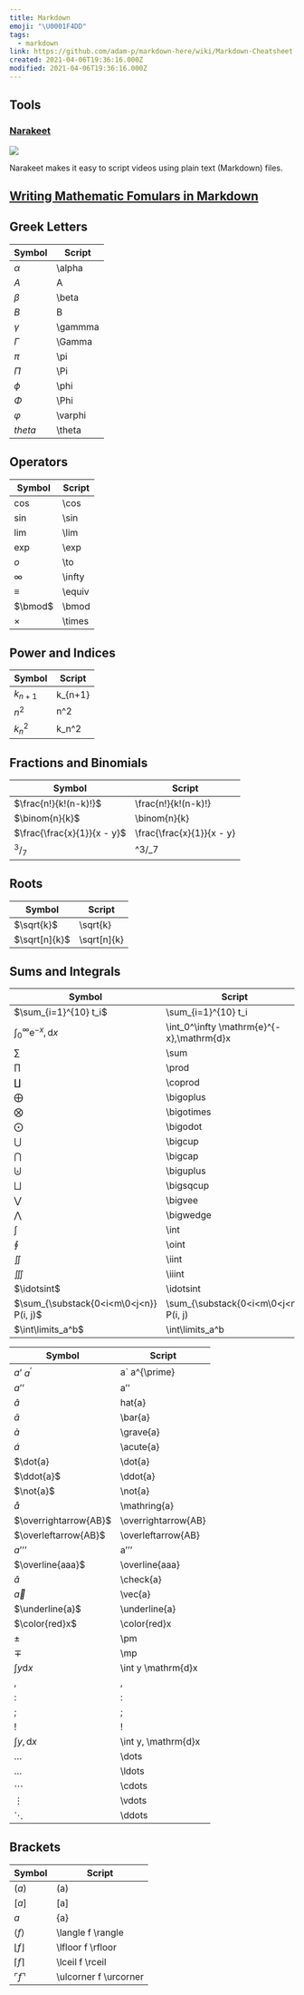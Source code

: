 ```yaml
---
title: Markdown
emoji: "\U0001F4DD"
tags:
  - markdown
link: https://github.com/adam-p/markdown-here/wiki/Markdown-Cheatsheet
created: 2021-04-06T19:36:16.000Z
modified: 2021-04-06T19:36:16.000Z
---
```


## Tools

### [Narakeet](https://www.narakeet.com/docs/script/#more-examples)

![](https://www.narakeet.com/assets/howto/nk-script-screencast-20200829-pic-x304.jpg)

Narakeet makes it easy to script videos using plain text (Markdown) files.

## [Writing Mathematic Fomulars in Markdown](https://csrgxtu.github.io/2015/03/20/Writing-Mathematic-Fomulars-in-Markdown/)

## Greek Letters

| Symbol    | Script  |
| --------- | ------- |
| $\alpha$  | \alpha  |
| $A$       | A       |
| $\beta$   | \beta   |
| $B$       | B       |
| $\gamma$  | \gammma |
| $\Gamma$  | \Gamma  |
| $\pi$     | \pi     |
| $\Pi$     | \Pi     |
| $\phi$    | \phi    |
| $\Phi$    | \Phi    |
| $\varphi$ | \varphi |
| $theta$   | \theta  |

## Operators

| Symbol   | Script |
| -------- | ------ |
| $\cos$   | \cos   |
| $\sin$   | \sin   |
| $\lim$   | \lim   |
| $\exp$   | \exp   |
| $o$      | \to    |
| $\infty$ | \infty |
| $\equiv$ | \equiv |
| $\bmod$  | \bmod  |
| $\times$ | \times |

## Power and Indices

| Symbol    | Script   |
| --------- | -------- |
| $k_{n+1}$ | k\_{n+1} |
| $n^2$     | n^2      |
| $k_n^2$   | k_n^2    |

## Fractions and Binomials

| Symbol                      | Script                    |
| --------------------------- | ------------------------- |
| $\frac{n!}{k!(n-k)!}$       | \frac{n!}{k!(n-k)!}       |
| $\binom{n}{k}$              | \binom{n}{k}              |
| $\frac{\frac{x}{1}}{x - y}$ | \frac{\frac{x}{1}}{x - y} |
| $^3/_7$                     | ^3/\_7                    |

## Roots

| Symbol        | Script      |
| ------------- | ----------- |
| $\sqrt{k}$    | \sqrt{k}    |
| $\sqrt[n]{k}$ | \sqrt[n]{k} |

## Sums and Integrals

| Symbol                                      | Script                                    |
| ------------------------------------------- | ----------------------------------------- |
| $\sum_{i=1}^{10} t_i$                       | \sum\_{i=1}^{10} t_i                      |
| $\int_0^\infty \mathrm{e}^{-x},\mathrm{d}x$ | \int_0^\infty \mathrm{e}^{-x},\mathrm{d}x |
| $\sum$                                      | \sum                                      |
| $\prod$                                     | \prod                                     |
| $\coprod$                                   | \coprod                                   |
| $\bigoplus$                                 | \bigoplus                                 |
| $\bigotimes$                                | \bigotimes                                |
| $\bigodot$                                  | \bigodot                                  |
| $\bigcup$                                   | \bigcup                                   |
| $\bigcap$                                   | \bigcap                                   |
| $\biguplus$                                 | \biguplus                                 |
| $\bigsqcup$                                 | \bigsqcup                                 |
| $\bigvee$                                   | \bigvee                                   |
| $\bigwedge$                                 | \bigwedge                                 |
| $\int$                                      | \int                                      |
| $\oint$                                     | \oint                                     |
| $\iint$                                     | \iint                                     |
| $\iiint$                                    | \iiint                                    |
| $\idotsint$                                 | \idotsint                                 |
| $\sum_{\substack{0<i<m\0<j<n}} P(i, j)$     | \sum\_{\substack{0<i<m\0<j<n}} P(i, j)    |
| $\int\limits_a^b$                           | \int\limits_a^b                           |

| Symbol                | Script              |
| --------------------- | ------------------- |
| $a’$ $a^{\prime}$     | a` a^{\prime}       |
| $a’’$                 | a’’                 |
| $\hat{a}$             | hat{a}              |
| $\bar{a}$             | \bar{a}             |
| $\grave{a}$           | \grave{a}           |
| $\acute{a}$           | \acute{a}           |
| $\dot{a}              | \dot{a}             |
| $\ddot{a}$            | \ddot{a}            |
| $\not{a}$             | \not{a}             |
| $\mathring{a}$        | \mathring{a}        |
| $\overrightarrow{AB}$ | \overrightarrow{AB} |
| $\overleftarrow{AB}$  | \overleftarrow{AB}  |
| $a’’’$                | a’’’                |
| $\overline{aaa}$      | \overline{aaa}      |
| $\check{a}$           | \check{a}           |
| $\vec{a}$             | \vec{a}             |
| $\underline{a}$       | \underline{a}       |
| $\color{red}x$        | \color{red}x        |
| $\pm$                 | \pm                 |
| $\mp$                 | \mp                 |
| $\int y \mathrm{d}x$  | \int y \mathrm{d}x  |
| $,$                   | ,                   |
| $:$                   | :                   |
| $;$                   | ;                   |
| $!$                   | !                   |
| $\int y, \mathrm{d}x$ | \int y, \mathrm{d}x |
| $\dots$               | \dots               |
| $\ldots$              | \ldots              |
| $\cdots$              | \cdots              |
| $\vdots$              | \vdots              |
| $\ddots$              | \ddots              |

## Brackets

| Symbol                  | Script                |
| ----------------------- | --------------------- |
| $(a)$                   | (a)                   |
| $[a]$                   | [a]                   |
| ${a}$                   | {a}                   |
| $\langle f \rangle$     | \langle f \rangle     |
| $\lfloor f \rfloor$     | \lfloor f \rfloor     |
| $\lceil f \rceil$       | \lceil f \rceil       |
| $\ulcorner f \urcorner$ | \ulcorner f \urcorner |
